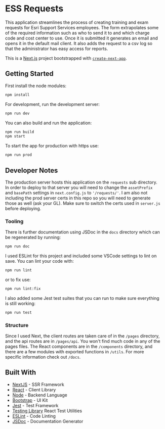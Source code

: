 # ESS Requests

This application streamlines the process of creating training and exam requests for Esri Support Services employees. The form extrapolates some of the required information such as who to send it to and which charge code and cost center to use. Once it is submitted it generates an email and opens it in the default mail client. It also adds the request to a csv log so that the administrator has easy access for reports.

This is a [Next.js](https://nextjs.org/) project bootstrapped with [`create-next-app`](https://github.com/vercel/next.js/tree/canary/packages/create-next-app).

## Getting Started

First install the node modules:

```bash
npm install
```

For development, run the development server:

```bash
npm run dev
```

You can also build and run the application:

```bash
npm run build
npm start
```

To start the app for production with https use:

```bash
npm run prod
```

## Developer Notes

The production server hosts this application on the `requests` sub directory. In order to deploy to that server you will need to change the `assetPrefix` and `basePath` settings in `next.config.js` to `'/requests/'`. I am also not including the prod server certs in this repo so you will need to generate those as well (ask your GL). Make sure to switch the certs used in `server.js` before deploying.

### Tooling

There is further documentation using JSDoc in the `docs` directory which can be regenerated by running:

```bash
npm run doc
```

I used ESLint for this project and included some VSCode settings to lint on save. You can lint your code with:

```bash
npm run lint
```

or to fix use:

```bash
npm run lint:fix
```

I also added some Jest test suites that you can run to make sure everything is still working:

```bash
npm run test
```

### Structure

Since I used Next, the client routes are taken care of in the `/pages` directory, and the api routes are in `/pages/api`. You won't find much code in any of the pages files. The React components are in the `/components` directory, and there are a few modules with exported functions in `/utils`. For more specific information check out `/docs`.

## Built With

- [NextJS](https://nextjs.org//) - SSR Framework
- [React](https://reactjs.org/) - Client Library
- [Node](https://nodejs.org/en/) - Backend Language
- [Bootstrap](https://getbootstrap.com/) - UI Kit
- [Jest](https://jestjs.io/) - Test Framework
- [Testing Library](https://testing-library.com/) React Test Utilities
- [ESLint](https://eslint.org/) - Code Linting
- [JSDoc](https://jsdoc.app/) - Documentation Generator
